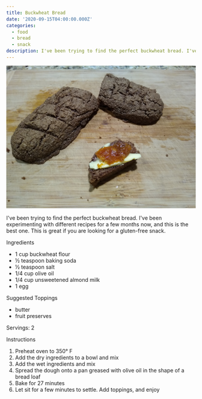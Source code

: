 ```yaml
---
title: Buckwheat Bread
date: '2020-09-15T04:00:00.000Z'
categories:
  - food
  - bread
  - snack
description: I've been trying to find the perfect buckwheat bread. I've been experimenting
---
```

![](/assets/images/buckwheat_bread.jpg)

I've been trying to find the perfect buckwheat bread. I've been experimenting
with different recipes for a few months now, and this is the best one. This is
great if you are looking for a gluten-free snack.

Ingredients
* 1 cup buckwheat flour
* ½ teaspoon baking soda
* ½ teaspoon salt
* 1/4 cup olive oil
* 1/4 cup unsweetened almond milk
* 1 egg

Suggested Toppings
* butter
* fruit preserves

Servings: 2

Instructions

1. Preheat oven to 350° F
2. Add the dry ingredients to a bowl and mix
3. Add the wet ingredients and mix
4. Spread the dough onto a pan greased with olive oil in the shape of a bread
   loaf
5. Bake for 27 minutes
6. Let sit for a few minutes to settle. Add toppings, and enjoy
